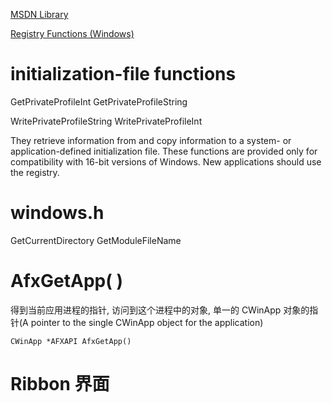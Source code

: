 [MSDN Library](https://msdn.microsoft.com/zh-cn/library/ms310241)

[Registry Functions (Windows)](https://msdn.microsoft.com/en-us/library/windows/desktop/ms724875(v=vs.85).aspx)

# initialization-file functions

GetPrivateProfileInt
GetPrivateProfileString

WritePrivateProfileString
WritePrivateProfileInt

They retrieve information from and copy information to a system- or application-defined initialization file. These functions are provided only for compatibility with 16-bit versions of Windows. New applications should use the registry.

# windows.h

GetCurrentDirectory
GetModuleFileName

# AfxGetApp( )

得到当前应用进程的指针, 访问到这个进程中的对象, 单一的 CWinApp 对象的指针(A pointer to the single CWinApp object for the application)

```
CWinApp *AFXAPI AfxGetApp()
```

# Ribbon 界面
